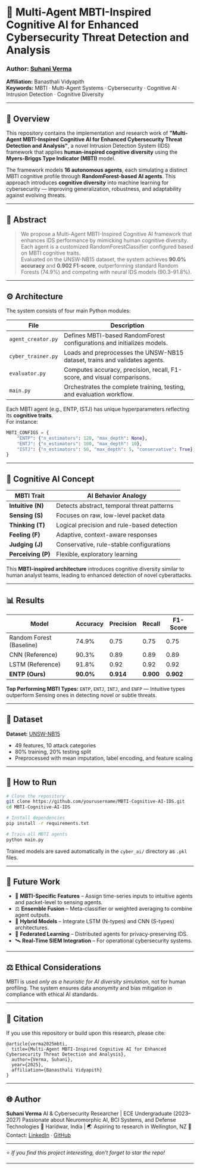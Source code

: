 # 🧠 Multi-Agent MBTI-Inspired Cognitive AI for Enhanced Cybersecurity Threat Detection and Analysis

### Author: [Suhani Verma](https://github.com/suhaniverma)
**Affiliation:** Banasthali Vidyapith  
**Keywords:** MBTI · Multi-Agent Systems · Cybersecurity · Cognitive AI · Intrusion Detection · Cognitive Diversity  

---

## 📘 Overview

This repository contains the implementation and research work of **"Multi-Agent MBTI-Inspired Cognitive AI for Enhanced Cybersecurity Threat Detection and Analysis"**, a novel Intrusion Detection System (IDS) framework that applies **human-inspired cognitive diversity** using the **Myers-Briggs Type Indicator (MBTI)** model.

The framework models **16 autonomous agents**, each simulating a distinct MBTI cognitive profile through **RandomForest-based AI agents**. This approach introduces **cognitive diversity** into machine learning for cybersecurity — improving generalization, robustness, and adaptability against evolving threats.

---

## 🧩 Abstract

> We propose a Multi-Agent MBTI-Inspired Cognitive AI framework that enhances IDS performance by mimicking human cognitive diversity. Each agent is a customized RandomForestClassifier configured based on MBTI cognitive traits.  
> Evaluated on the UNSW-NB15 dataset, the system achieves **90.0% accuracy** and **0.902 F1-score**, outperforming standard Random Forests (74.9%) and competing with neural IDS models (90.3–91.8%).

---

## ⚙️ Architecture

The system consists of four main Python modules:

| File | Description |
|------|--------------|
| `agent_creator.py` | Defines MBTI-based RandomForest configurations and initializes models. |
| `cyber_trainer.py` | Loads and preprocesses the UNSW-NB15 dataset, trains and validates agents. |
| `evaluator.py` | Computes accuracy, precision, recall, F1-score, and visual comparisons. |
| `main.py` | Orchestrates the complete training, testing, and evaluation workflow. |

Each MBTI agent (e.g., ENTP, ISTJ) has unique hyperparameters reflecting its **cognitive traits**.  
For instance:
```python
MBTI_CONFIGS = {
    "ENTP": {"n_estimators": 120, "max_depth": None},
    "ENTJ": {"n_estimators": 100, "max_depth": 10},
    "ISTJ": {"n_estimators": 50, "max_depth": 5, "conservative": True},
}
````

---

## 🧠 Cognitive AI Concept

| MBTI Trait         | AI Behavior Analogy                        |
| ------------------ | ------------------------------------------ |
| **Intuitive (N)**  | Detects abstract, temporal threat patterns |
| **Sensing (S)**    | Focuses on raw, low-level packet data      |
| **Thinking (T)**   | Logical precision and rule-based detection |
| **Feeling (F)**    | Adaptive, context-aware responses          |
| **Judging (J)**    | Conservative, rule-stable configurations   |
| **Perceiving (P)** | Flexible, exploratory learning             |

This **MBTI-inspired architecture** introduces cognitive diversity similar to human analyst teams, leading to enhanced detection of novel cyberattacks.

---

## 📊 Results

| Model                    | Accuracy  | Precision | Recall    | F1-Score  |
| ------------------------ | --------- | --------- | --------- | --------- |
| Random Forest (Baseline) | 74.9%     | 0.75      | 0.75      | 0.75      |
| CNN (Reference)          | 90.3%     | 0.89      | 0.89      | 0.89      |
| LSTM (Reference)         | 91.8%     | 0.92      | 0.92      | 0.92      |
| **ENTP (Ours)**          | **90.0%** | **0.914** | **0.900** | **0.902** |

**Top Performing MBTI Types:**
`ENTP`, `ENTJ`, `INTJ`, and `ENFP` — Intuitive types outperform Sensing ones in detecting novel or subtle threats.

---

## 🧪 Dataset

**Dataset:** [UNSW-NB15](https://research.unsw.edu.au/projects/unsw-nb15-dataset)

* 49 features, 10 attack categories
* 80% training, 20% testing split
* Preprocessed with mean imputation, label encoding, and feature scaling

---

## 🚀 How to Run

```bash
# Clone the repository
git clone https://github.com/yourusername/MBTI-Cognitive-AI-IDS.git
cd MBTI-Cognitive-AI-IDS

# Install dependencies
pip install -r requirements.txt

# Train all MBTI agents
python main.py
```

Trained models are saved automatically in the `cyber_ai/` directory as `.pkl` files.

---

## 🧩 Future Work

* 🧬 **MBTI-Specific Features** – Assign time-series inputs to intuitive agents and packet-level to sensing agents.
* ⚖️ **Ensemble Fusion** – Meta-classifier or weighted averaging to combine agent outputs.
* 🧠 **Hybrid Models** – Integrate LSTM (N-types) and CNN (S-types) architectures.
* 🔐 **Federated Learning** – Distributed agents for privacy-preserving IDS.
* 🛰️ **Real-Time SIEM Integration** – For operational cybersecurity systems.

---

## ⚖️ Ethical Considerations

MBTI is used *only as a heuristic for AI diversity simulation*, not for human profiling.
The system ensures data anonymity and bias mitigation in compliance with ethical AI standards.

---

## 🧾 Citation

If you use this repository or build upon this research, please cite:

```
@article{verma2025mbti,
  title={Multi-Agent MBTI-Inspired Cognitive AI for Enhanced Cybersecurity Threat Detection and Analysis},
  author={Verma, Suhani},
  year={2025},
  affiliation={Banasthali Vidyapith}
}
```

---

## 🌐 Author

**Suhani Verma**
AI & Cybersecurity Researcher | ECE Undergraduate (2023–2027)
Passionate about Neuromorphic AI, BCI Systems, and Defense Technologies
📍 Haridwar, India | 🌏 Aspiring to research in Wellington, NZ
📧 Contact: [LinkedIn](https://www.linkedin.com/in/suhani-verma-suv/) · [GitHub](https://github.com/Victory-7)

---

⭐ *If you find this project interesting, don’t forget to star the repo!*

---

